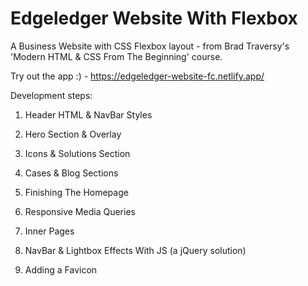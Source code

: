 # Edgeledger Website With Flexbox

A Business Website with CSS Flexbox layout - from Brad Traversy's 'Modern HTML & CSS From The Beginning' course.

Try out the app :) - https://edgeledger-website-fc.netlify.app/


Development steps:

1. Header HTML & NavBar Styles

2. Hero Section & Overlay

3. Icons & Solutions Section

4. Cases & Blog Sections

5. Finishing The Homepage

6. Responsive Media Queries

7. Inner Pages

8. NavBar & Lightbox Effects With JS (a jQuery solution)

9. Adding a Favicon


